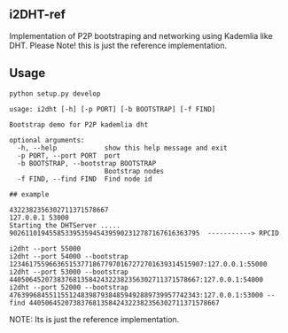 ## i2DHT-ref

Implementation of P2P bootstraping and networking using Kademlia like DHT. 
Please Note! this is just the reference implementation.

## Usage

```
python setup.py develop

usage: i2dht [-h] [-p PORT] [-b BOOTSTRAP] [-f FIND]

Bootstrap demo for P2P kademlia dht

optional arguments:
  -h, --help            show this help message and exit
  -p PORT, --port PORT  port
  -b BOOTSTRAP, --bootstrap BOOTSTRAP
                        Bootstrap nodes
  -f FIND, --find FIND  Find node id

## example

4322382356302711371578667
127.0.0.1 53000
Starting the DHTServer .....
902611019455853395359454395902312787167616363795  -----------> RPCID

i2dht --port 55000
i2dht --port 54000 --bootstrap 1234617559663651537718677970167272701639314515907:127.0.0.1:55000
i2dht --port 53000 --bootstrap 440506452073837681358424322382356302711371578667:127.0.0.1:54000
i2dht --port 52000 --bootstrap 476399684551155124839879384859492889739957742343:127.0.0.1:53000 --find 440506452073837681358424322382356302711371578667

```

NOTE: Its is just the reference implementation.

